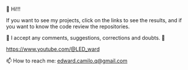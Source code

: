 👋 Hi!!!

If you want to see my projects, click on the links to see the results, and if you want to know the code review the repositories.

🌱 I accept any comments, suggestions, corrections and doubts. 💬

https://www.youtube.com/@LED_ward

📫 How to reach me: edward.camilo.q@gmail.com
